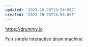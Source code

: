 ```yaml
---
updated: '2023-10-20T13:54:09Z'
created: '2023-10-20T13:54:09Z'
---
```

https://drummy.io

Fun simple interactive drum machine